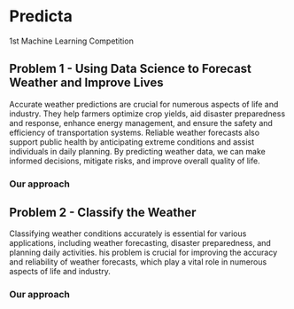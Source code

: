 # Predicta
1st Machine Learning Competition

## Problem 1 - Using Data Science to Forecast Weather and Improve Lives
Accurate weather predictions are crucial for numerous aspects of life and industry. They help farmers optimize crop yields, aid disaster preparedness and response, enhance energy management, and ensure the safety and efficiency of transportation systems. Reliable weather forecasts also support public health by anticipating extreme conditions and assist individuals in daily planning. By predicting weather data, we can make informed decisions, mitigate risks, and improve overall quality of life.

### Our approach



## Problem 2 - Classify the Weather
Classifying weather conditions accurately is essential for various applications, including weather forecasting, disaster preparedness, and planning daily activities. his problem is crucial for improving the accuracy and reliability of weather forecasts, which play a vital role in numerous aspects of life and industry.

### Our approach 
